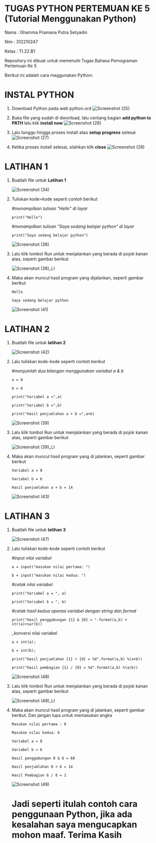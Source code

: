 # TUGAS PYTHON PERTEMUAN KE 5 (Tutorial Menggunakan Python)

Nama   : Ghamma Pramana Putra Setyadin

Nim    : 312210247

Kelas  : TI.22.B1

Repository ini dibuat untuk memenuhi
Tugas Bahasa Pemograman Pertemuan Ke 5

Berikut ini adalah cara meggunakan Python:

# INSTAL PYTHON

 1. Download Python pada web python.ord
    ![Screenshot (25)](https://user-images.githubusercontent.com/115474950/196959846-b3791f61-945c-402b-b31c-cd54fea1af47.png)

 2. Buka file yang sudah di dwonload, lalu centang bagian **add python to PATH** lalu klik **install now**
    ![Screenshot (26)](https://user-images.githubusercontent.com/115474950/196961031-334a36ac-fb8b-45ba-8848-2522c4301c3a.png)

 3. Lalu tunggu hingga proses install atau **setup progress** selesai
    ![Screenshot (27)](https://user-images.githubusercontent.com/115474950/196961602-076f716e-acba-46b2-ac81-95e262b8dabe.png)

 4. Ketika proses install selesai, silahkan klik **close**
    ![Screenshot (28)](https://user-images.githubusercontent.com/115474950/196962171-65b7898e-a701-4159-be21-dc60587253aa.png)

# LATIHAN 1

1. Buatlah file untuk **Latihan 1**
    
   ![Screenshot (34)](https://user-images.githubusercontent.com/115474950/196963002-2c1ce637-5ec5-4021-9ac2-6bb047619a22.png)

2. Tuliskan kode=kode seperti contoh berikut
 
   _#menampilkan tulisan "Hello" di layar_
 
   `print("Hello")`
   
   _#menampilkan tulisan "Saya sedang belajar python" di layar_
   
   `print("Saya sedang belajar python")`
   
   ![Screenshot (38)](https://user-images.githubusercontent.com/115474950/196966310-2754b311-1fb3-433b-b0da-5c8efd89c201.png)

3. Lalu klik tombol Run untuk menjalankan yang berada di pojok kanan atas, seperti gambar berikut
   
   ![Screenshot (38)_LI](https://user-images.githubusercontent.com/115474950/196968706-3b578d17-6f46-4633-8126-2a45ffe44a6a.jpg)
   
4. Maka akan muncul hasil program yang dijalankan, seperti gambar berikut

   `Hello`
   
   `Saya sedang belajar python`
   
   ![Screenshot (41)](https://user-images.githubusercontent.com/115474950/196970930-c0fe1f16-c3c3-4c8f-aae3-bd06383ac85b.png)

# LATIHAN 2

1. Buatlah file untuk **latihan 2**

   ![Screenshot (42)](https://user-images.githubusercontent.com/115474950/196972231-fa82553f-0f30-4596-bc02-9c34eb80e8c6.png)

2. Lalu tuliskan kode-kode seperti contoh berikut

   _#menjumlah dua bilangan menggunakan variabel a & b_
   
   `a = 8`
   
   `b = 6`
   
   `print("Variabel a =",a)`
   
   `print("Variabel b =",b)`
   
   `print("Hasil penjumlahan a + b =",a+b)`
   
   ![Screenshot (39)](https://user-images.githubusercontent.com/115474950/196973964-2d2a031c-6fab-4d63-8970-40af83423e81.png)
   
3. Lalu klik tombol Run untuk menjalankan yang berada di pojok kanan atas, seperti gambar berikut
   
   ![Screenshot (39)_LI](https://user-images.githubusercontent.com/115474950/196975435-11c30c2b-32d7-4b0a-bffc-fffb7f9c101b.jpg)
   
4. Maka akan muncul hasil program yang di jalankan, seperti gambar berikut

   `Variabel a = 8`
   
   `Variabel b = 6`
   
   `Hasil penjumlahan a + b = 14`
   
   ![Screenshot (43)](https://user-images.githubusercontent.com/115474950/196990844-92b5728b-1ea1-4bd4-9b31-27cbcb7a408f.png)

# LATIHAN 3

1. Buatlah file untuk **latihan 3**

   ![Screenshot (47)](https://user-images.githubusercontent.com/115474950/196999911-2c0615ae-2d1a-4958-9eeb-82a44e2dd1b5.png)

2. Lalu tuliskan kode-kode seperti contoh berikut

   _#input nilai variabel_
   
   `a = input("masukan nilai pertama: ")`
   
   `b = input("masukan nilai kedua: ")`
   
   _#cetak nilai variabel_
   
   `print("Variabel a = ", a)`
   
   `print("Variabel b = ", b)`
   
   _#cetak hasil kedua operasi variabel dengan string dan format_
   
   `print("Hasil penggabungan {1} & {0} = ".format(a,b) + str(a)+sar(b))`
   
   _konversi nilai variabel
   
   `a = int(a);`
   
   `b = int(b);`
   
   `print("Hasil penjumlahan {1} + {0} = %d".format(a,b) %(a+b))`
   
   `print("Hasil pembagian {1} / {0} = %d".format(a,b) %(a/b))`
   
   ![Screenshot (48)](https://user-images.githubusercontent.com/115474950/197002273-13ffe769-5926-4d9c-b120-866bfa633487.png)
   
3. Lalu klik tombol Run untuk menjalankan yang berada di pojok kanan atas, seperti gambar berikut
   
   ![Screenshot (48)_LI](https://user-images.githubusercontent.com/115474950/197002524-39530fe1-f0b9-4b25-a82b-44507201aef8.jpg)

4. Maka akan muncul hasil program yang di jalankan, seperti gambar berikut. Dan jangan lupa untuk memasukan angka 
   
   `Masukan nilai pertama : 8`
   
   `Masukan nilai kedua: 6`
   
   `Variabel a = 8`
   
   `Variabel b = 6`
   
   `Hasil penggabungan 8 & 6 = 68`
   
   `Hasil penjumlahan 8 + 6 = 14`
   
   `Hasil Pembagian 6 / 8 = 1`
   
   ![Screenshot (49)](https://user-images.githubusercontent.com/115474950/197004437-4b0dd6fb-e390-4237-9fd0-4d652b9cf18b.png)
   
   
   # Jadi seperti itulah contoh cara penggunaan Python, jika ada kesalahan saya mengucapkan mohon maaf. Terima Kasih

   
   
   
   
   
   
   


   

   
